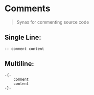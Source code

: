 # Comments
> Synax for commenting source code

## Single Line:
```
-- comment content
```
## Multiline:
```
-{-
    comment
    content
-}-
```
